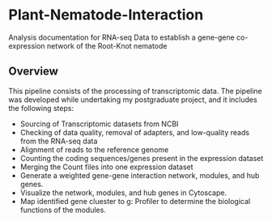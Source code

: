 # Plant-Nematode-Interaction
Analysis documentation for RNA-seq Data to establish a gene-gene co-expression network of the Root-Knot nematode


## Overview
This pipeline consists of the processing of transcriptomic data. 
The pipeline was developed while undertaking my postgraduate project, and it includes the following steps:
- Sourcing of Transcriptomic datasets from NCBI
- Checking of data quality, removal of adapters, and low-quality reads from the RNA-seq data
- Alignment of reads to the reference genome
- Counting the coding sequences/genes present in the expression dataset
- Merging the Count files into one expression dataset
- Generate a weighted gene-gene interaction network, modules, and hub genes.
- Visualize the network, modules, and hub genes in Cytoscape.
- Map identified gene cluester to g: Profiler to determine the biological functions of the modules.
